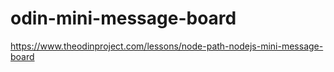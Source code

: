 # odin-mini-message-board
https://www.theodinproject.com/lessons/node-path-nodejs-mini-message-board
